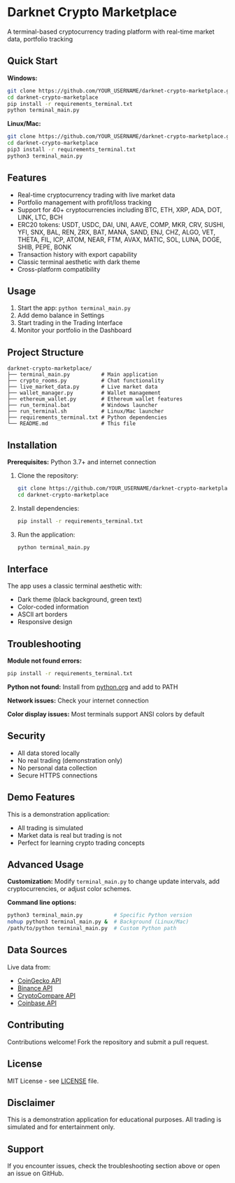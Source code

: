 # Darknet Crypto Marketplace

A terminal-based cryptocurrency trading platform with real-time market data, portfolio tracking

## Quick Start

**Windows:**
```bash
git clone https://github.com/YOUR_USERNAME/darknet-crypto-marketplace.git
cd darknet-crypto-marketplace
pip install -r requirements_terminal.txt
python terminal_main.py
```

**Linux/Mac:**
```bash
git clone https://github.com/YOUR_USERNAME/darknet-crypto-marketplace.git
cd darknet-crypto-marketplace
pip3 install -r requirements_terminal.txt
python3 terminal_main.py
```

## Features

- Real-time cryptocurrency trading with live market data
- Portfolio management with profit/loss tracking
- Support for 40+ cryptocurrencies including BTC, ETH, XRP, ADA, DOT, LINK, LTC, BCH
- ERC20 tokens: USDT, USDC, DAI, UNI, AAVE, COMP, MKR, CRV, SUSHI, YFI, SNX, BAL, REN, ZRX, BAT, MANA, SAND, ENJ, CHZ, ALGO, VET, THETA, FIL, ICP, ATOM, NEAR, FTM, AVAX, MATIC, SOL, LUNA, DOGE, SHIB, PEPE, BONK
- Transaction history with export capability
- Classic terminal aesthetic with dark theme
- Cross-platform compatibility

## Usage

1. Start the app: `python terminal_main.py`
2. Add demo balance in Settings
3. Start trading in the Trading Interface
4. Monitor your portfolio in the Dashboard

## Project Structure

```
darknet-crypto-marketplace/
├── terminal_main.py          # Main application
├── crypto_rooms.py           # Chat functionality  
├── live_market_data.py       # Live market data
├── wallet_manager.py         # Wallet management
├── ethereum_wallet.py        # Ethereum wallet features
├── run_terminal.bat          # Windows launcher
├── run_terminal.sh           # Linux/Mac launcher
├── requirements_terminal.txt # Python dependencies
└── README.md                 # This file
```

## Installation

**Prerequisites:** Python 3.7+ and internet connection

1. Clone the repository:
   ```bash
   git clone https://github.com/YOUR_USERNAME/darknet-crypto-marketplace.git
   cd darknet-crypto-marketplace
   ```

2. Install dependencies:
   ```bash
   pip install -r requirements_terminal.txt
   ```

3. Run the application:
   ```bash
   python terminal_main.py
   ```

## Interface

The app uses a classic terminal aesthetic with:
- Dark theme (black background, green text)
- Color-coded information
- ASCII art borders
- Responsive design

## Troubleshooting

**Module not found errors:**
```bash
pip install -r requirements_terminal.txt
```

**Python not found:** Install from [python.org](https://python.org) and add to PATH

**Network issues:** Check your internet connection

**Color display issues:** Most terminals support ANSI colors by default

## Security

- All data stored locally
- No real trading (demonstration only)
- No personal data collection
- Secure HTTPS connections

## Demo Features

This is a demonstration application:
- All trading is simulated
- Market data is real but trading is not
- Perfect for learning crypto trading concepts

## Advanced Usage

**Customization:** Modify `terminal_main.py` to change update intervals, add cryptocurrencies, or adjust color schemes.

**Command line options:**
```bash
python3 terminal_main.py          # Specific Python version
nohup python3 terminal_main.py &  # Background (Linux/Mac)
/path/to/python terminal_main.py  # Custom Python path
```

## Data Sources

Live data from:
- [CoinGecko API](https://coingecko.com/api)
- [Binance API](https://binance.com/api)  
- [CryptoCompare API](https://cryptocompare.com/api)
- [Coinbase API](https://coinbase.com/api)

## Contributing

Contributions welcome! Fork the repository and submit a pull request.

## License

MIT License - see [LICENSE](LICENSE) file.

## Disclaimer

This is a demonstration application for educational purposes. All trading is simulated and for entertainment only.

## Support

If you encounter issues, check the troubleshooting section above or open an issue on GitHub. 
